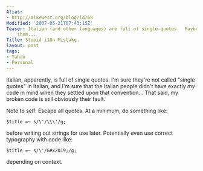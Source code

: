 ```yaml
---
Alias:
- http://mikewest.org/blog/id/68
Modified: '2007-05-21T07:43:15Z'
Teaser: Italian (and other languages) are full of single-quotes.  Maybe I should escape
    them...
Title: Stupid i18n Mistake.
layout: post
tags:
- Yahoo
- Personal
---
```

Italian, apparently, is full of single quotes.  I'm sure they're not called "single quotes" in Italian, and I'm sure that the Italian people didn't have exactly _my_ code in mind when they settled upon that convention...  That said, my broken code is still obviously their fault.

Note to self:  Escape all quotes.  At a minimum, do something like:

    $title =~ s/\'/\\\'/g;

before writing out strings for use later.  Potentially even use correct typography with code like:

    $title =~ s/\'/&#x2019;/g;

depending on context.